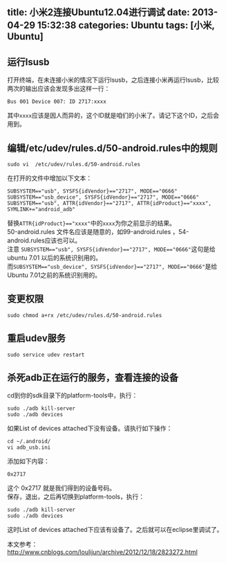 title: 小米2连接Ubuntu12.04进行调试
date: 2013-04-29 15:32:38
categories: Ubuntu
tags: [小米, Ubuntu]
---
## 运行lsusb
打开终端，在未连接小米的情况下运行lsusb，之后连接小米再运行lsusb，比较两次的输出应该会发现多出这样一行：
```
Bus 001 Device 007: ID 2717:xxxx
```
其中`xxxx`应该是因人而异的，这个ID就是咱们的小米了。请记下这个ID，之后会用到。
<!--more-->  
  
## 编辑/etc/udev/rules.d/50-android.rules中的规则
```
sudo vi  /etc/udev/rules.d/50-android.rules
```
在打开的文件中增加以下文本：
```
SUBSYSTEM=="usb", SYSFS{idVendor}=="2717", MODE=="0666"
SUBSYSTEM=="usb_device", SYSFS{idVendor}=="2717", MODE=="0666"
SUBSYSTEM=="usb", ATTR{idVendor}=="2717", ATTR{idProduct}=="xxxx", SYMLINK+="android_adb"
```
替换`ATTR{idProduct}=="xxxx"`中的`xxxx`为你之前显示的结果。  
50-android.rules 文件名应该是随意的，如99-android.rules ，54-android.rules应该也可以。    
注意 `SUBSYSTEM=="usb", SYSFS{idVendor}=="2717", MODE=="0666"`这句是给 ubuntu 7.01 以后的系统识别用的。  
而`SUBSYSTEM=="usb_device", SYSFS{idVendor}=="2717", MODE=="0666"`是给 Ubuntu 7.01之前的系统识别用的。    

## 变更权限
```
sudo chmod a+rx /etc/udev/rules.d/50-android.rules
```

## 重启udev服务
```
sudo service udev restart
```

## 杀死adb正在运行的服务，查看连接的设备  
cd到你的sdk目录下的platform-tools中，执行：
```
sudo ./adb kill-server
sudo ./adb devices
```
如果List of devices attached下没有设备。请执行如下操作：
```
cd ~/.android/
vi adb_usb.ini
```
添加如下内容：
```
0x2717
```
这个 0x2717 就是我们得到的设备号码。  
保存，退出，之后再切换到platform-tools，执行：
```
sudo ./adb kill-server
sudo ./adb devices
```
这时List of devices attached下应该有设备了。之后就可以在eclipse里调试了。

本文参考：<http://www.cnblogs.com/loulijun/archive/2012/12/18/2823272.html>

